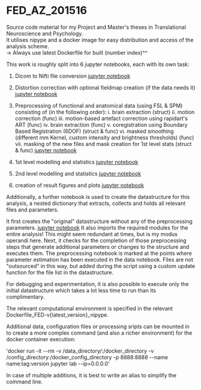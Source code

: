# FED_AZ_201516

Source code material for my  Project and Master's theses in Translational
Neuroscience and Psychology. \
It utilises nipype and a docker image for easy distribution and access of the
analysis scheme. \
-> Always use latest Dockerfile for built (number index)^^

This work is roughly split into 6 jupyter notebooks, each with its own task:

1. Dicom to Nifti file conversion
   [jupyter notebook](data_funclib_scripts_exec/fMRI_Dicom2Nifti.ipynb)

2. Distortion correction with optional fieldmap creation (if the data needs it)
   [jupyter notebook](data_funclib_scripts_exec/fMRI_prestats_distcor.ipynb)

3. Preprocessing of functional and anatomical data (using FSL & SPM) consisting of (in the following order):
   i.    brain extraction (struct)
   ii.   motion correction (func)
   iii.  motion-based artefact correction using rapidart's ART (func)
   iv.   brain extraction (func)
   v.    coregistration using Boundary Based Registration (6DOF) (struct & func)
   vi.   masked smoothing (different mm Kernel, custom intensity and brightness thresholds) (func)
   vii.  masking of the new files and mask creation for 1st level stats (struct & func)
   [jupyter notebook](data_funclib_scripts_exec/fMRI_prestats_preppipeline-struc&func.ipynb)

4. 1st level modelling and statistics
   [jupyter notebook](data_funclib_scripts_exec/fMRI_1stlevel.ipynb)

5. 2nd level modelling and statistics
   [jupyter notebook](data_funclib_scripts_exec/fMRI_2ndlevel.ipynb)

6. creation of result figures and plots
   [jupyter notebook](data_funclib_scripts_exec/fMRI_plots_resultfigures.ipynb)

Additionally, a further notebook is  used to create the datastructure for this
analysis, a nested dictionary that extracts, collects and holds all relevant
files and parameters.

It first creates the "original" datastructure without any of the
preprocessing parameters. [jupyter notebook](data_funclib_scripts_exec/fMRI_prestats_data-struct.ipynb)
It also imports the required modules for the entire
analysis! This might seem redundant at times, but is my modus operandi here.
Next, it checks for the completion of those preprocessing steps
that generate additional parameters or changes to the structure and executes them.
The preprocessing notebook is marked at the points where parameter estimation
has been executed in the data notebook.
Files are not "outsourced" in this way, but added during the script
using a custom update function for the file list in the datastructure.

For debugging and experimentation, it is also possible to execute only the
initial datastructure which takes a lot less time to run than its complimentary.

The relevant computational environment is specified in the relevant
Dockerfile_FED-v{latest_version}_nipype.

Additional data, configuration files or processing sripts can be mounted in to
create a more complex command (and also a richer environment) for the docker container execution:

'docker run -it --rm -v /data_directory/:/docker_directory -v /config_directory:/docker_config_directory -p 8888:8888 --name name:tag:version jupyter lab --ip=0.0.0.0'

In case of multiple additions, it is best to write an alias to simplify the
command line.
